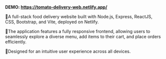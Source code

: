 **DEMO: https://tomato-delivery-web.netlify.app/**

🚀A full-stack food delivery website built with Node.js, Express, ReactJS, CSS, Bootstrap, and Vite, deployed on Netlify.

🚀The application features a fully responsive frontend, allowing users to seamlessly explore a diverse menu, add items to their cart, and place orders efficiently. 

🚀Designed for an intuitive user experience across all devices.
